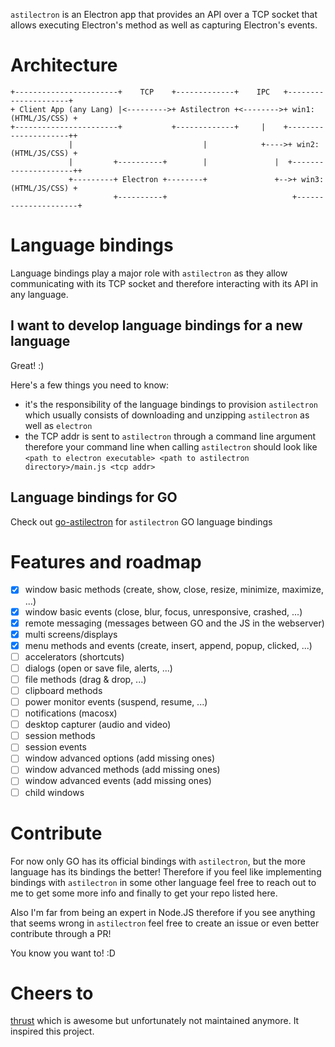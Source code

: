 `astilectron` is an Electron app that provides an API over a TCP socket that allows executing Electron's method as well as capturing Electron's events.

# Architecture

    +-----------------------+    TCP    +-------------+    IPC   +---------------------+
    + Client App (any Lang) |<--------->+ Astilectron +<-------->+ win1: (HTML/JS/CSS) +
    +-----------------------+           +-------------+     |    +---------------------++
                 |                             |            +---->+ win2: (HTML/JS/CSS) +
                 |         +----------+        |               |  +---------------------++
                 +---------+ Electron +--------+               +-->+ win3: (HTML/JS/CSS) +
                           +----------+                            +---------------------+
                            
# Language bindings

Language bindings play a major role with `astilectron` as they allow communicating with its TCP socket and therefore interacting with its API in any language.

## I want to develop language bindings for a new language

Great! :)

Here's a few things you need to know:

- it's the responsibility of the language bindings to provision `astilectron` which usually consists of downloading and unzipping `astilectron` as well as `electron`
- the TCP addr is sent to `astilectron` through a command line argument therefore your command line when calling `astilectron` should look like `<path to electron executable> <path to astilectron directory>/main.js <tcp addr>`

## Language bindings for GO

Check out [go-astilectron](https://github.com/asticode/go-astilectron) for `astilectron` GO language bindings

# Features and roadmap

- [x] window basic methods (create, show, close, resize, minimize, maximize, ...)
- [x] window basic events (close, blur, focus, unresponsive, crashed, ...)
- [x] remote messaging (messages between GO and the JS in the webserver)
- [x] multi screens/displays
- [x] menu methods and events (create, insert, append, popup, clicked, ...)
- [ ] accelerators (shortcuts)
- [ ] dialogs (open or save file, alerts, ...)
- [ ] file methods (drag & drop, ...)
- [ ] clipboard methods
- [ ] power monitor events (suspend, resume, ...)
- [ ] notifications (macosx)
- [ ] desktop capturer (audio and video)
- [ ] session methods
- [ ] session events
- [ ] window advanced options (add missing ones)
- [ ] window advanced methods (add missing ones)
- [ ] window advanced events (add missing ones)
- [ ] child windows

# Contribute

For now only GO has its official bindings with `astilectron`, but the more language has its bindings the better! Therefore if you feel like implementing bindings with `astilectron` in some other language feel free to reach out to me to get some more info and finally to get your repo listed here.

Also I'm far from being an expert in Node.JS therefore if you see anything that seems wrong in `astilectron` feel free to create an issue or even better contribute through a PR!

You know you want to! :D

# Cheers to

[thrust](https://github.com/breach/thrust) which is awesome but unfortunately not maintained anymore. It inspired this project.
